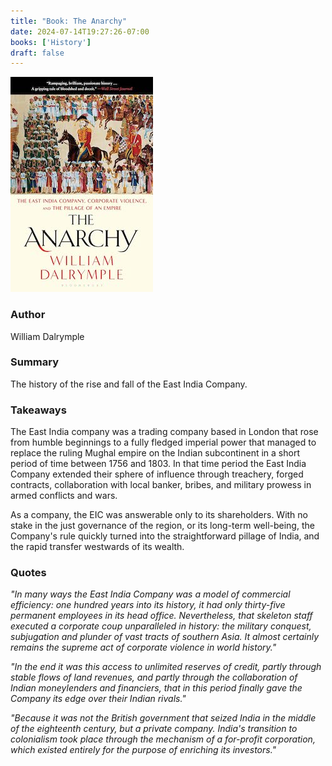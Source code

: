 ```yaml
---
title: "Book: The Anarchy"
date: 2024-07-14T19:27:26-07:00
books: ['History']
draft: false 
---
```


![Anarchy](img/book_cover_anarchy.jpg)

### Author

William Dalrymple

### Summary

The history of the rise and fall of the East India Company.

### Takeaways

The East India company was a trading company based in London that rose from humble beginnings to a fully fledged imperial power that managed to replace the ruling Mughal empire on the Indian subcontinent in a short period of time between 1756 and 1803. In that time period the East India Company extended their sphere of influence through treachery, forged contracts, collaboration with local banker, bribes, and military prowess in armed conflicts and wars.

As a company, the EIC was answerable only to its shareholders. With no stake in the just governance of the region, or its long-term well-being, the Company's rule quickly turned into the straightforward pillage of India, and the rapid transfer westwards of its wealth.

### Quotes

*"In many ways the East India Company was a model of commercial efficiency: one hundred years into its history, it had only thirty-five permanent employees in its head office. Nevertheless, that skeleton staff executed a corporate coup unparalleled in history: the military conquest, subjugation and plunder of vast tracts of southern Asia. It almost certainly remains the supreme act of corporate violence in world history."*

*"In the end it was this access to unlimited reserves of credit, partly through stable flows of land revenues, and partly through the collaboration of Indian moneylenders and financiers, that in this period finally gave the Company its edge over their Indian rivals."*

*"Because it was not the British government that seized India in the middle of the eighteenth century, but a private company. India's transition to colonialism took place through the mechanism of a for-profit corporation, which existed entirely for the purpose of enriching its investors."*


